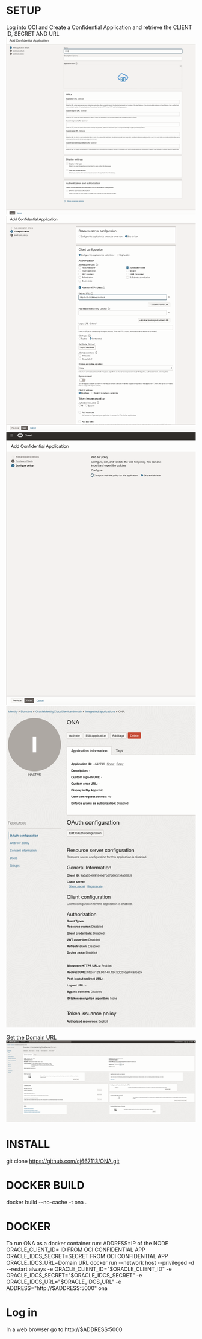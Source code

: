 # SETUP
Log into OCI and Create a Confidential Application and retrieve the CLIENT ID, SECRET AND URL
![alt text](images/CA-PAGE-1.png "Page 1")
![alt text](images/CA-PAGE-2.png "Page 2")
![alt text](images/CA-PAGE-3.png "Page 3")
![alt text](images/CA-PAGE-4.png "Page 4")

Get the Domain URL
![alt text](images/IDCS-URL.png "Domain URL")

# INSTALL
git clone https://github.com/cj667113/ONA.git

# DOCKER BUILD
docker build --no-cache -t ona .

# DOCKER
To run ONA as a docker container run:
  ADDRESS=IP of the NODE
  ORACLE_CLIENT_ID= ID FROM OCI CONFIDENTIAL APP
  ORACLE_IDCS_SECRET=SECRET FROM OCI CONFIDENTIAL APP
  ORACLE_IDCS_URL=Domain URL
  docker run --network host --privileged -d --restart always -e ORACLE_CLIENT_ID="$ORACLE_CLIENT_ID" -e ORACLE_IDCS_SECRET="$ORACLE_IDCS_SECRET" -e ORACLE_IDCS_URL="$ORACLE_IDCS_URL" -e ADDRESS="http://$ADDRESS:5000" ona

# Log in
In a web browser go to http://$ADDRESS:5000